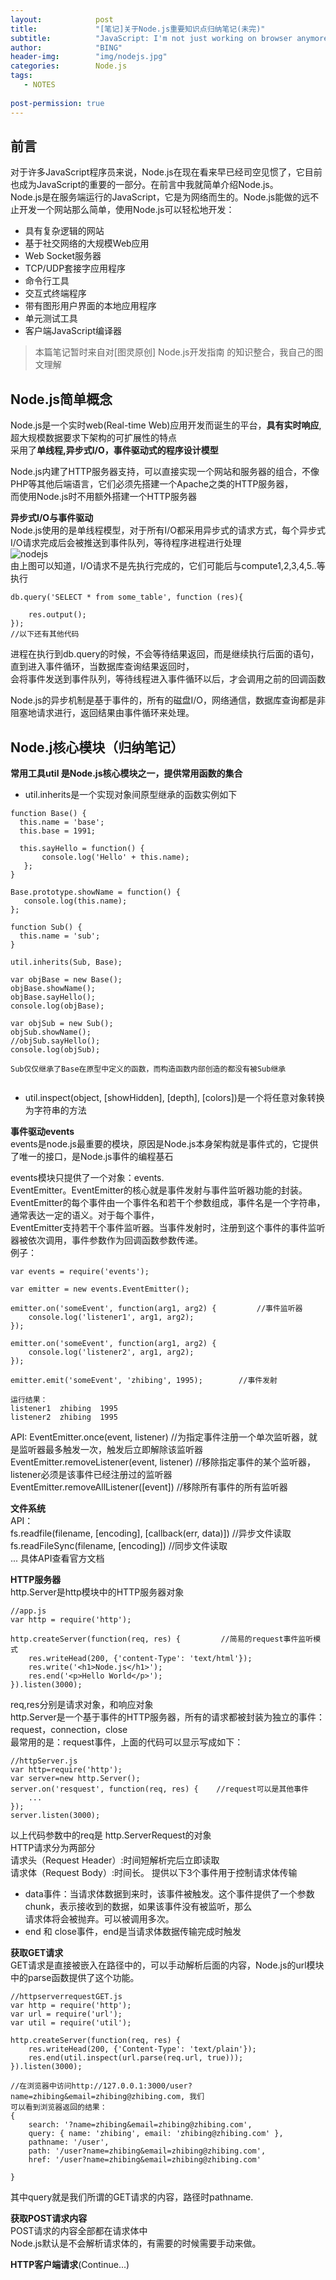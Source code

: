 ```yaml
---
layout:            post
title:             "[笔记]关于Node.js重要知识点归纳笔记(未完)"
subtitle:          "JavaScript: I'm not just working on browser anymore."
author:            "BING"
header-img:        "img/nodejs.jpg"
categories:        Node.js
tags:
   - NOTES
   
post-permission: true
---
```


## 前言      
对于许多JavaScript程序员来说，Node.js在现在看来早已经司空见惯了，它目前也成为JavaScript的重要的一部分。在前言中我就简单介绍Node.js。  
Node.js是在服务端运行的JavaScript，它是为网络而生的。Node.js能做的远不止开发一个网站那么简单，使用Node.js可以轻松地开发：
* 具有复杂逻辑的网站      
* 基于社交网络的大规模Web应用     
* Web Socket服务器  
* TCP/UDP套接字应用程序   
* 命令行工具   
* 交互式终端程序   
* 带有图形用户界面的本地应用程序   
* 单元测试工具   
* 客户端JavaScript编译器   

> 本篇笔记暂时来自对[图灵原创] Node.js开发指南 的知识整合，我自己的图文理解        

## Node.js简单概念    
Node.js是一个实时web(Real-time Web)应用开发而诞生的平台，<strong>具有实时响应</strong>,超大规模数据要求下架构的可扩展性的特点    
采用了<strong>单线程,异步式I/O，事件驱动式的程序设计模型</strong>      

Node.js内建了HTTP服务器支持，可以直接实现一个网站和服务器的组合，不像PHP等其他后端语言，它们必须先搭建一个Apache之类的HTTP服务器，    
而使用Node.js时不用额外搭建一个HTTP服务器      

<strong>异步式I/O与事件驱动</strong>        
  Node.js使用的是单线程模型，对于所有I/O都采用异步式的请求方式，每个异步式I/O请求完成后会被推送到事件队列，等待程序进程进行处理    
  ![nodejs](/img/in-post/nodejs_thread.jpg)       
  由上图可以知道，I/O请求不是先执行完成的，它们可能后与compute1,2,3,4,5..等执行      
  
```      
db.query('SELECT * from some_table', function (res){
    
    res.output();
}); 
//以下还有其他代码     
```        
进程在执行到db.query的时候，不会等待结果返回，而是继续执行后面的语句，直到进入事件循环，当数据库查询结果返回时，     
会将事件发送到事件队列，等待线程进入事件循环以后，才会调用之前的回调函数    

Node.js的异步机制是基于事件的，所有的磁盘I/O，网络通信，数据库查询都是非阻塞地请求进行，返回结果由事件循环来处理。   

## Node.j核心模块（归纳笔记）      
<strong>常用工具util 是Node.js核心模块之一，提供常用函数的集合</strong>    
* util.inherits是一个实现对象间原型继承的函数实例如下       
```       
function Base() {
  this.name = 'base';
  this.base = 1991;

  this.sayHello = function() {
       console.log('Hello' + this.name);
   };
}

Base.prototype.showName = function() {
   console.log(this.name);
};

function Sub() {
  this.name = 'sub';
}

util.inherits(Sub, Base);

var objBase = new Base();
objBase.showName();
objBase.sayHello();
console.log(objBase);

var objSub = new Sub();
objSub.showName();
//objSub.sayHello();
console.log(objSub);

Sub仅仅继承了Base在原型中定义的函数，而构造函数内部创造的都没有被Sub继承
    
```         
* util.inspect(object, [showHidden], [depth], [colors])是一个将任意对象转换为字符串的方法    

<strong>事件驱动events</strong>     
events是node.js最重要的模块，原因是Node.js本身架构就是事件式的，它提供了唯一的接口，是Node.js事件的编程基石    

events模块只提供了一个对象：events.       
EventEmitter。EventEmitter的核心就是事件发射与事件监听器功能的封装。          
EventEmitter的每个事件由一个事件名和若干个参数组成，事件名是一个字符串，通常表达一定的语义。对于每个事件，      
EventEmitter支持若干个事件监听器。当事件发射时，注册到这个事件的事件监听器被依次调用，事件参数作为回调函数参数传递。        
例子：          
      
```      
var events = require('events');

var emitter = new events.EventEmitter();

emitter.on('someEvent', function(arg1, arg2) {         //事件监听器
    console.log('listener1', arg1, arg2);
});

emitter.on('someEvent', function(arg1, arg2) {
    console.log('listener2', arg1, arg2);
});

emitter.emit('someEvent', 'zhibing', 1995);        //事件发射

运行结果：
listener1  zhibing  1995
listener2  zhibing  1995

```       

API:
EventEmitter.once(event, listener)    //为指定事件注册一个单次监听器，就是监听器最多触发一次，触发后立即解除该监听器     
EventEmitter.removeListener(event, listener)   //移除指定事件的某个监听器，listener必须是该事件已经注册过的监听器    
EventEmitter.removeAllListener([event])  //移除所有事件的所有监听器      

<strong>文件系统</strong>     
API：    
fs.readfile(filename, [encoding], [callback(err, data)])    //异步文件读取    
fs.readFileSync(filename, [encoding])    //同步文件读取     
...   具体API查看官方文档     

<strong>HTTP服务器</strong>     
http.Server是http模块中的HTTP服务器对象       
```      
//app.js    
var http = require('http');

http.createServer(function(req, res) {         //简易的request事件监听模式     
    res.writeHead(200, {'content-Type': 'text/html'});
    res.write('<h1>Node.js</h1>');
    res.end('<p>Hello World</p>');
}).listen(3000);
```       
req,res分别是请求对象，和响应对象      
http.Server是一个基于事件的HTTP服务器，所有的请求都被封装为独立的事件：request，connection，close     
最常用的是：request事件，上面的代码可以显示写成如下：    
```     
//httpServer.js       
var http=require('http');
var server=new http.Server();    
server.on('resquest', function(req, res) {    //request可以是其他事件
    ...
});
server.listen(3000);       
```         
以上代码参数中的req是 http.ServerRequest的对象      
HTTP请求分为两部分    
请求头（Request Header）:时间短解析完后立即读取    
请求体（Request Body）:时间长。
提供以下3个事件用于控制请求体传输     
* data事件：当请求体数据到来时，该事件被触发。这个事件提供了一个参数chunk，表示接收到的数据，如果该事件没有被监听，那么   
  请求体将会被抛弃。可以被调用多次。    
* end 和 close事件，end是当请求体数据传输完成时触发     

<strong>获取GET请求</strong>     
GET请求是直接被嵌入在路径中的，可以手动解析后面的内容，Node.js的url模块中的parse函数提供了这个功能。    
```   
//httpserverrequestGET.js     
var http = require('http');
var url = require('url');
var util = require('util');

http.createServer(function(req, res) {
    res.writeHead(200, {'Content-Type': 'text/plain'});
    res.end(util.inspect(url.parse(req.url, true)));      
}).listen(3000);      

//在浏览器中访问http://127.0.0.1:3000/user?name=zhibing&email=zhibing@zhibing.com, 我们     
可以看到浏览器返回的结果：    
{
    search: '?name=zhibing&email=zhibing@zhibing.com',
    query: { name: 'zhibing', email: 'zhibing@zhibing.com' },
    pathname: '/user',    
    path: '/user?name=zhibing&email=zhibing@zhibing.com',
    href: '/user?name=zhibing&email=zhibing@zhibing.com'
    
}

```     
其中query就是我们所谓的GET请求的内容，路径时pathname.    

<strong>获取POST请求内容</strong>     
POST请求的内容全部都在请求体中      
Node.js默认是不会解析请求体的，有需要的时候需要手动来做。     

<strong>HTTP客户端请求</strong>(Continue...)    







